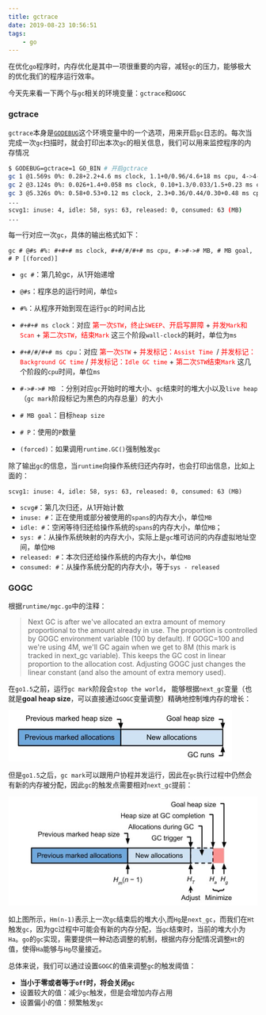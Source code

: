 ```yaml
---
title: gctrace
date: 2019-08-23 10:56:51
tags:
	- go
---
```


在优化`go`程序时，内存优化是其中一项很重要的内容，减轻`gc`的压力，能够极大的优化我们的程序运行效率。

今天先来看一下两个与`gc`相关的环境变量：`gctrace`和`GOGC`

### gctrace

`gctrace`本身是[`GODEBUG`](<https://golang.org/pkg/runtime/#hdr-Environment_Variables>)这个环境变量中的一个选项，用来开启`gc`日志的。每次当完成一次`gc`扫描时，就会打印出本次`gc`的相关信息，我们可以用来监控程序的内存情况

```sh
$ GODEBUG=gctrace=1 GO_BIN # 开启gctrace
gc 1 @1.569s 0%: 0.28+2.2+4.6 ms clock, 1.1+0/0.96/4.6+18 ms cpu, 4->4->1 MB, 5 MB goal, 4 P
gc 2 @3.124s 0%: 0.026+1.4+0.058 ms clock, 0.10+1.3/0.033/1.5+0.23 ms cpu, 4->4->1 MB, 5 MB goal, 4 P
gc 3 @5.326s 0%: 0.58+0.53+0.12 ms clock, 2.3+0.36/0.44/0.30+0.48 ms cpu, 4->4->1 MB, 5 MB goal, 4 P
...
scvg1: inuse: 4, idle: 58, sys: 63, released: 0, consumed: 63 (MB)
...
```

每一行对应一次`gc`，具体的输出格式如下：

```
gc # @#s #%: #+#+# ms clock, #+#/#/#+# ms cpu, #->#-># MB, # MB goal, # P [(forced)]
```

- `gc #`：第几轮gc，从1开始递增

- `@#s`：程序总的运行时间，单位`s`
- `#%`：从程序开始到现在运行`gc`的时间占比
- `#+#+# ms clock`：对应 <font color=red>第一次`STW`，终止`SWEEP`、开启写屏障</font> +  <font color=red>并发`Mark`和`Scan`</font> + <font color=red>第二次`STW`，结束`Mark`</font> 这三个阶段`wall-clock`的耗时，单位为`ms`
- `#+#/#/#+# ms cpu`：对应 <font color=red>第一次`STW`</font> + <font color=red>并发标记：`Assist Time `</font>/<font color=red> 并发标记：`Background GC time`</font> /<font color=red> 并发标记：`Idle GC time`</font> + <font color=red>第二次`STW`结束`Mark`</font> 这几个阶段的`cpu`时间，单位`ms`
- `#->#-># MB `：分别对应`gc`开始时的堆大小、`gc`结束时的堆大小以及`live heap`（`gc mark`阶段标记为黑色的内存总量）的大小

- `# MB goal`：目标`heap size`
- `# P`：使用的`P`数量
- `(forced)`：如果调用`runtime.GC()`强制触发`gc`

除了输出`gc`的信息，当`runtime`向操作系统归还内存时，也会打印出信息，比如上面的：

```
scvg1: inuse: 4, idle: 58, sys: 63, released: 0, consumed: 63 (MB)
```

- `scvg#`：第几次归还，从1开始计数
- `inuse: #`：正在使用或部分被使用的`spans`的内存大小，单位`MB`
- `idle: #`：空闲等待归还给操作系统的`spans`的内存大小，单位`MB`；
- `sys: #`：从操作系统映射的内存大小，实际上是`gc`堆可访问的内存虚拟地址空间，单位`MB`
- `released: #`：本次归还给操作系统的内存大小，单位`MB`
- `consumed: #`：从操作系统分配的内存大小，等于`sys - released`



### GOGC

根据`runtime/mgc.go`中的注释：

>  Next GC is after we've allocated an extra amount of memory proportional to
>  the amount already in use. The proportion is controlled by GOGC environment variable
>  (100 by default). If GOGC=100 and we're using 4M, we'll GC again when we get to 8M
>  (this mark is tracked in next_gc variable). This keeps the GC cost in linear
>  proportion to the allocation cost. Adjusting GOGC just changes the linear constant
>  (and also the amount of extra memory used).

在`go1.5`之前，运行`gc mark`阶段会`stop the world`， 能够根据`next_gc`变量（也就是**goal heap size**，可以直接通过`GOGC`变量调整）精确地控制堆内存的增长：

![](../img/gc_stw.jpg)

但是`go1.5`之后，`gc mark`可以跟用户协程并发运行，因此在`gc`执行过程中仍然会有新的内存被分配，因此`gc`的触发点需要相对`next_gc`提前：

![](../img/gc_bg.jpg)

如上图所示，`Hm(n-1)`表示上一次`gc`结束后的堆大小,而`Hg`是`next_gc`，而我们在`Ht`触发`gc`，因为gc过程中可能会有新的内存分配，当`gc`结束时，当前的堆大小为`Ha`。`go`的`gc`实现，需要提供一种动态调整的机制，根据内存分配情况调整`Ht`的值，使得`Ha`能够与`Hg`尽量接近。



总体来说，我们可以通过设置`GOGC`的值来调整`gc`的触发阈值：

- **当小于零或者等于`off`时，将会关闭`gc`**
- 设置较大的值：减少`gc`触发，但是会增加内存占用
- 设置偏小的值：频繁触发`gc`

